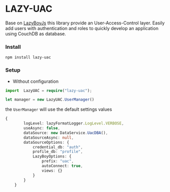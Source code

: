 # LAZY-UAC #

Base on [LazyBoyJs](https://github.com/pteyssedre/lazyboyjs) this library provide an User-Access-Control  layer.
Easily add users with authentication and roles to quickly develop an application using CouchDB as database.

### Install ###
```
npm install lazy-uac
```

### Setup ###


* Without configuration

```typescript
import  LazyUAC = require("lazy-uac");

let manager = new LazyUAC.UserManager()
```
the `UserManager` will use the default settings values
```typescript
{
        logLevel: lazyFormatLogger.LogLevel.VERBOSE,
        useAsync: false,
        dataSource: new DataService.UacDBA(),
        dataSourceAsync: null,
        dataSourceOptions: {
            credential_db: "auth",
            profile_db: "profile",
            LazyBoyOptions: {
                prefix: "uac",
                autoConnect: true,
                views: {}
            }
        }
    }
```